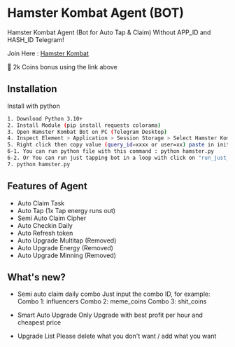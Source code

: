 ﻿
# Hamster Kombat Agent (BOT)
Hamster Kombat Agent (Bot for Auto Tap &  Claim) Without APP_ID and HASH_ID Telegram!

Join Here : [Hamster Kombat](https://t.me/hamster_kombat_bOt/start?startapp=kentId92196728)

💸 2k Coins bonus using the link above

## Installation

Install with python

```bash
1. Download Python 3.10+
2. Install Module (pip install requests colorama)
3. Open Hamster Kombat Bot on PC (Telegram Desktop)
4. Inspect Element > Application > Session Storage > Select Hamster Kombat > Take tgWebAppData
5. Right click then copy value (query_id=xxxx or user=xx) paste in initdata.txt
6-1. You can run python file with this command : python hamster.py
6-2. Or You can run just tapping bot in a loop with click on "run_just_tap_loop.bat" file
7. python hamster.py

```

## Features of Agent

- Auto Claim Task
- Auto Tap (1x Tap energy runs out)
- Semi Auto Claim Cipher
- Auto Checkin Daily
- Auto Refresh token
- Auto Upgrade Multitap (Removed)
- Auto Upgrade Energy (Removed)
- Auto Upgrade Minning (Removed)

## What's new?

- Semi auto claim daily combo Just input the combo ID, for example: Combo 1: influencers Combo 2: meme_coins Combo 3: shit_coins

- Smart Auto Upgrade Only Upgrade with best profit per hour and cheapest price

- Upgrade List Please delete what you don't want / add what you want